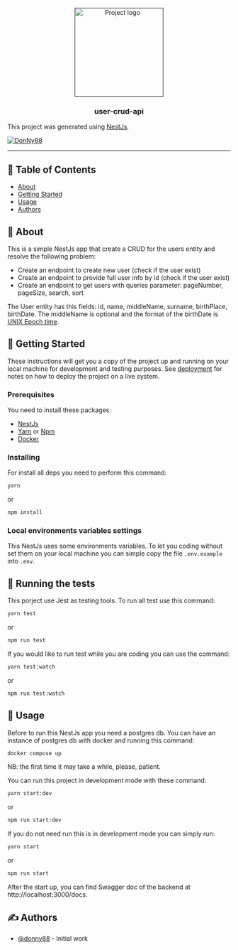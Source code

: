 <p align="center">
  <a href="" rel="noopener">
 <img width=200px height=200px src="https://i.imgur.com/6wj0hh6.jpg" alt="Project logo"></a>
</p>

<h3 align="center">user-crud-api</h3>

This project was generated using [NestJs](https://nestjs.com/).

[![DonNy88](https://circleci.com/gh/DonNy88/nestjs-user-crud-typeormsql-api.svg?branch=main&style=svg)](https://app.circleci.com/pipelines/github/DonNy88/nestjs-user-crud-typeormsql-api?branch=main&filter=all)

---

## 📝 Table of Contents

- [About](#about)
- [Getting Started](#getting_started)
- [Usage](#usage)
- [Authors](#authors)

## 🧐 About <a name = "about"></a>

This is a simple NestJs app that create a CRUD for the users entity and resolve the following problem:
- Create an endpoint to create new user (check if the user exist)
- Create an endpoint to provide full user info by id (check if the user exist)  
- Create an endpoint to get users with queries parameter: pageNumber, pageSize, search, sort

The User entity has this fields: id, name, middleName, surname, birthPlace, birthDate. The middleName is optional and the format of the birthDate is [UNIX Epoch time](https://en.wikipedia.org/wiki/Unix_time).

## 🏁 Getting Started <a name = "getting_started"></a>

These instructions will get you a copy of the project up and running on your local machine for development and testing purposes. See [deployment](#deployment) for notes on how to deploy the project on a live system.

### Prerequisites

You need to install these packages:

- [NestJs](https://nestjs.com/)
- [Yarn](https://yarnpkg.com/) or [Npm](https://nodejs.org/en/)
- [Docker](https://www.docker.com/get-started/)

### Installing

For install all deps you need to perform this command:

```sh
yarn
```

or

```sh
npm install
```

### Local environments variables settings

This NestJs uses some environments variables. To let you coding without set them on your local machine you can simple copy the file ```.env.example``` into ```.env```.


## 🔧 Running the tests <a name = "tests"></a>

This porject use Jest as testing tools. To run all test use this command:

```sh
yarn test
```

or

```sh
npm run test
```

If you would like to run test while you are coding you can use the command:

```sh
yarn test:watch
```

or

```sh
npm run test:watch
```

## 🎈 Usage <a name="usage"></a>

Before to run this NestJs app you need a postgres db. You can have an instance of postgres db with docker and running this command:

```sh
docker compose up
```

NB: the first time it may take a while, please, patient.

You can run this project in development mode with these command:

```sh
yarn start:dev
```

or

```sh
npm run start:dev
```

If you do not need run this is in development mode you can simply run:

```sh
yarn start
```

or

```sh
npm run start
```

After the start up, you can find Swagger doc of the backend at http://localhost:3000/docs.

## ✍️ Authors <a name = "authors"></a>

- [@donny88](https://github.com/DonNy88) - Initial work